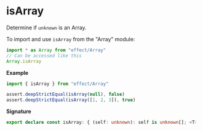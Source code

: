 # isArray

Determine if `unknown` is an Array.

To import and use `isArray` from the "Array" module:

```ts
import * as Array from "effect/Array"
// Can be accessed like this
Array.isArray
```

**Example**

```ts
import { isArray } from "effect/Array"

assert.deepStrictEqual(isArray(null), false)
assert.deepStrictEqual(isArray([1, 2, 3]), true)
```

**Signature**

```ts
export declare const isArray: { (self: unknown): self is unknown[]; <T>(self: T): self is Extract<T, readonly any[]> }
```
